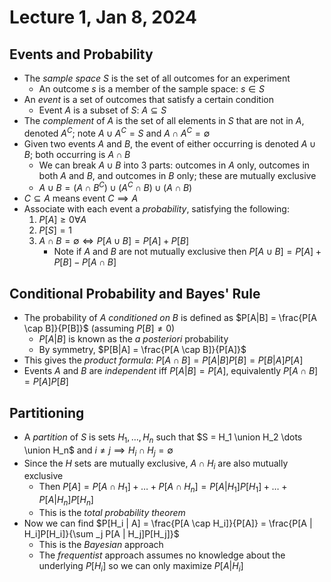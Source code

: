 # Lecture 1, Jan 8, 2024

## Events and Probability

* The *sample space* $S$ is the set of all outcomes for an experiment
	* An outcome $s$ is a member of the sample space: $s \in S$
* An *event* is a set of outcomes that satisfy a certain condition
	* Event $A$ is a subset of $S$: $A \subseteq S$
* The *complement* of $A$ is the set of all elements in $S$ that are not in $A$, denoted $A^C$; note $A \cup A^C = S$ and $A \cap A^C = \emptyset$
* Given two events $A$ and $B$, the event of either occurring is denoted $A \cup B$; both occurring is $A \cap B$
	* We can break $A \cup B$ into 3 parts: outcomes in $A$ only, outcomes in both $A$ and $B$, and outcomes in $B$ only; these are mutually exclusive
	* $A \cup B = (A \cap B^C) \cup (A^C \cap B) \cup (A \cap B)$
* $C \subseteq A$ means event $C \implies A$
* Associate with each event a *probability*, satisfying the following:
	1. $P[A] \geq 0 \forall A$
	2. $P[S] = 1$
	3. $A \cap B = \emptyset \iff P[A \cup B] = P[A] + P[B]$
		* Note if $A$ and $B$ are not mutually exclusive then $P[A \cup B] = P[A] + P[B] - P[A \cap B]$

## Conditional Probability and Bayes' Rule

* The probability of $A$ *conditioned on* $B$ is defined as $P[A|B] = \frac{P[A \cap B]}{P[B]}$ (assuming $P[B] \neq 0$)
	* $P[A|B]$ is known as the *a posteriori* probability 
	* By symmetry, $P[B|A] = \frac{P[A \cap B]}{P[A]}$
* This gives the *product formula*: $P[A \cap B] = P[A|B]P[B] = P[B|A]P[A]$
* Events $A$ and $B$ are *independent* iff $P[A|B] = P[A]$, equivalently $P[A \cap B] = P[A]P[B]$

## Partitioning

* A *partition* of $S$ is sets $H_1, \dots, H_n$ such that $S = H_1 \union H_2 \dots \union H_n$ and $i \neq j \implies H_i \cap H_j = \emptyset$
* Since the $H$ sets are mutually exclusive, $A \cap H_i$ are also mutually exclusive
	* Then $P[A] = P[A \cap H_1] + \dots + P[A \cap H_n] = P[A | H_1]P[H_1] + \dots + P[A | H_n]P[H_n]$
	* This is the *total probability theorem*
* Now we can find $P[H_i | A] = \frac{P[A \cap H_i]}{P[A]} = \frac{P[A | H_i]P[H_i]}{\sum _j P[A | H_j]P[H_j]}$
	* This is the *Bayesian* approach
	* The *frequentist* approach assumes no knowledge about the underlying $P[H_i]$ so we can only maximize $P[A | H_i]$

